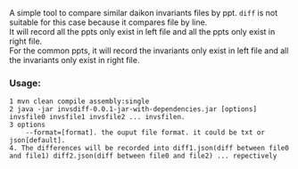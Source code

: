 A simple tool to compare similar daikon invariants files by ppt. `diff` is not suitable for this case because it compares file by line.  
It will record all the ppts only exist in left file and all the ppts only exist in right file.  
For the common ppts, it will record the invariants only exist in left file and all the invariants only exist in right file.  
### Usage:
    1 mvn clean compile assembly:single
    2 java -jar invsdiff-0.0.1-jar-with-dependencies.jar [options] invsfile0 invsfile1 invsfile2 ... invsfilen. 
    3 options
        --format=[format]. the ouput file format. it could be txt or json[default].
    4. The differences will be recorded into diff1.json(diff between file0 and file1) diff2.json(diff between file0 and file2) ... repectively
